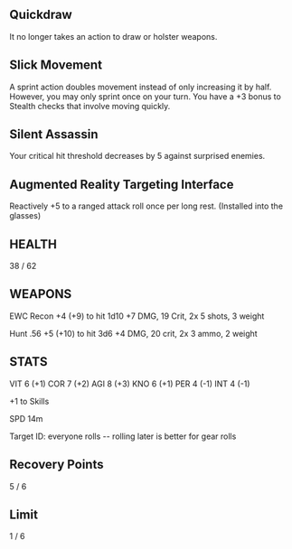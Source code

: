 ## Quickdraw
It no longer takes an action to draw or holster weapons.

## Slick Movement
A sprint action doubles movement instead of only increasing it by half. However, you may only sprint once on your turn. You have a +3 bonus to Stealth checks that involve moving quickly.

## Silent Assassin
Your critical hit threshold decreases by 5 against surprised enemies.

## Augmented Reality Targeting Interface
Reactively +5 to a ranged attack roll once per long rest.
(Installed into the glasses)

## HEALTH
38
/
62

## WEAPONS
EWC Recon
+4 (+9) to hit
1d10 +7 DMG, 19 Crit, 2x
5 shots, 3 weight

Hunt .56
+5 (+10) to hit
3d6 +4 DMG, 20 crit, 2x
3 ammo, 2 weight

## STATS
VIT
6 (+1)
COR
7 (+2)
AGI
8 (+3) 
KNO
6 (+1)
PER
4 (-1)
INT
4 (-1)

+1 to Skills

SPD 14m

Target ID: 
everyone rolls -- rolling later is better for gear rolls

## Recovery Points
5 / 6

## Limit
1 / 6
